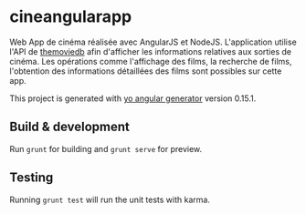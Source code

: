 # cineangularapp

Web App de cinéma réalisée avec AngularJS et NodeJS.
L'application utilise l'API de [themoviedb](https://www.themoviedb.org/documentation/api) afin d'afficher les informations relatives aux sorties de cinéma.
Les opérations comme l'affichage des films, la recherche de films, l'obtention des informations détaillées des films sont possibles sur cette app.

This project is generated with [yo angular generator](https://github.com/yeoman/generator-angular)
version 0.15.1.

## Build & development

Run `grunt` for building and `grunt serve` for preview.

## Testing

Running `grunt test` will run the unit tests with karma.
